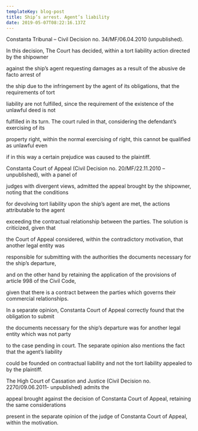 ```yaml
---
templateKey: blog-post
title: Ship’s arrest. Agent’s liability
date: 2019-05-07T08:22:16.137Z
---
```

Constanta Tribunal – Civil Decision no. 34/MF/06.04.2010 (unpublished).



In this decision, The Court has decided, within a tort liability action directed by the shipowner

against the ship’s agent requesting damages as a result of the abusive de facto arrest of

the ship due to the infringement by the agent of its obligations, that the requirements of tort

liability are not fulfilled, since the requirement of the existence of the unlawful deed is not

fulfilled in its turn. The court ruled in that, considering the defendant’s exercising of its

property right, within the normal exercising of right, this cannot be qualified as unlawful even

if in this way a certain prejudice was caused to the plaintiff.



 



Constanta Court of Appeal (Civil Decision no. 20/MF/22.11.2010 – unpublished), with a panel of

judges with divergent views, admitted the appeal brought by the shipowner, noting that the conditions

for devolving tort liability upon the ship’s agent are met, the actions attributable to the agent

exceeding the contractual relationship between the parties. The solution is criticized, given that

the Court of Appeal considered, within the contradictory motivation, that another legal entity was

responsible for submitting with the authorities the documents necessary for the ship’s departure,

and on the other hand by retaining the application of the provisions of article 998 of the Civil Code,

given that there is a contract between the parties which governs their commercial relationships.



 



In a separate opinion, Constanta Court of Appeal correctly found that the obligation to submit

the documents necessary for the ship’s departure was for another legal entity which was not party

to the case pending in court. The separate opinion also mentions the fact that the agent’s liability

could be founded on contractual liability and not the tort liability appealed to by the plaintiff.



 



The High Court of Cassation and Justice (Civil Decision no. 2270/09.06.2011- unpublished) admits the

appeal brought against the decision of Constanta Court of Appeal, retaining the same considerations

present in the separate opinion of the judge of Constanta Court of Appeal, within the motivation.
